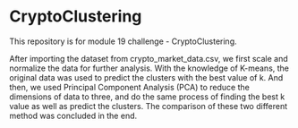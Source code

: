 # CryptoClustering

This repository is for module 19 challenge - CryptoClustering. 

After importing the dataset from crypto_market_data.csv, we first scale and normalize the data for further analysis. With the knowledge of K-means, the original data was used to predict the clusters with the best value of k. And then, we used Principal Component Analysis (PCA) to reduce the dimensions of data to three, and do the same process of finding the best k value as well as predict the clusters. The comparison of these two different method was concluded in the end.
